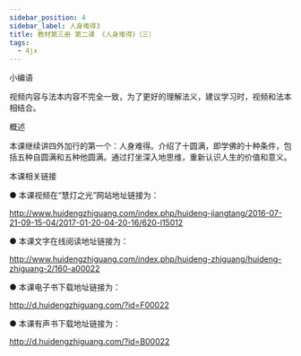 ```yaml
---
sidebar_position: 4
sidebar_label: 人身难得3
title: 教材第三册 第二课 《人身难得》（三）
tags:
  - 4jx
---
```

 小编语 


视频内容与法本内容不完全一致，为了更好的理解法义，建议学习时，视频和法本相结合。


概述


本课继续讲四外加行的第一个：人身难得。介绍了十圆满，即学佛的十种条件，包括五种自圆满和五种他圆满。通过打坐深入地思维，重新认识人生的价值和意义。









 本课相关链接 

●  本课视频在“慧灯之光”网站地址链接为：

http://www.huidengzhiguang.com/index.php/huideng-jiangtang/2016-07-21-09-15-04/2017-01-20-04-20-16/620-l15012



●  本课文字在线阅读地址链接为：

http://www.huidengzhiguang.com/index.php/huideng-zhiguang/huideng-zhiguang-2/160-a00022



●  本课电子书下载地址链接为：

http://d.huidengzhiguang.com/?id=F00022



●  本课有声书下载地址链接为：

http://d.huidengzhiguang.com/?id=B00022